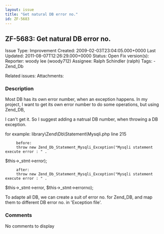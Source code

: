 ```yaml
---
layout: issue
title: "Get natural DB error no."
id: ZF-5683
---
```


ZF-5683: Get natural DB error no.
---------------------------------

 Issue Type: Improvement Created: 2009-02-03T23:04:05.000+0000 Last Updated: 2011-08-07T12:26:29.000+0000 Status: Open Fix version(s): 
 Reporter:  woody lee (woody712)  Assignee:  Ralph Schindler (ralph)  Tags: - Zend\_Db
 
 Related issues: 
 Attachments: 
### Description

Most DB has its own error number, when an exception happens. In my project, I want to get its own error number to do some operations, but using Zend\_DB,

I can't get it. So I suggest adding a natrual DB number, when throwing a DB exception.

for example: library\\Zend\\Db\\Statement\\Mysqli.php line 215

 
         before:
         throw new Zend_Db_Statement_Mysqli_Exception("Mysqli statement execute error : " . 


$this->\_stmt->error);

 
         after:
         throw new Zend_Db_Statement_Mysqli_Exception("Mysqli statement execute error : " . 


$this->\_stmt->error, $this->\_stmt->errorno);

To adapte all DB, we can create a suit of error no. for Zend\_DB, and map them to different DB error no. in 'Exception file'.

 

 

### Comments

No comments to display